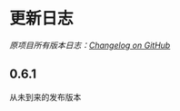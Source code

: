 # 更新日志

*原项目所有版本日志：[Changelog on GitHub](https://github.com/EdrowsLuo/BeatmapService/blob/master/changelog.md)*

## 0.6.1

从未到来的发布版本
